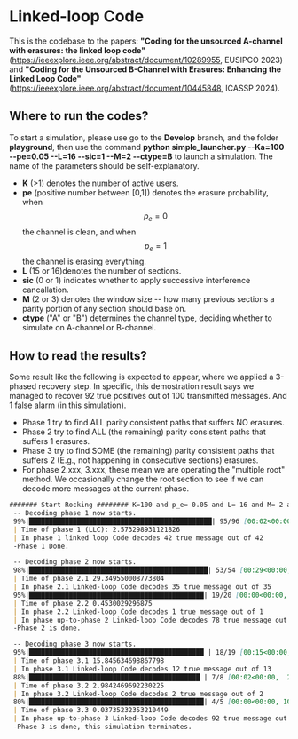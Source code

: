 # Linked-loop Code

This is the codebase to the papers: **"Coding for the unsourced A-channel with erasures: the linked loop code"** (https://ieeexplore.ieee.org/abstract/document/10289955, EUSIPCO 2023) and **"Coding for the Unsourced B-Channel with Erasures: Enhancing the Linked Loop Code"** (https://ieeexplore.ieee.org/abstract/document/10445848, ICASSP 2024). 

## Where to run the codes?
To start a simulation, please use go to the **Develop** branch, and the folder **playground**, then use the command **python simple_launcher.py --Ka=100 --pe=0.05 --L=16 --sic=1 --M=2 --ctype=B** to launch a simulation. The name of the parameters should be self-explanatory.
* **K** (>1) denotes the number of active users.
* **pe** (positive number between [0,1]) denotes the erasure probability, when $$p_e=0$$ the channel is clean, and when $$p_e=1$$ the channel is erasing everything.
* **L** (15 or 16)denotes the number of sections.
* **sic** (0 or 1) indicates whether to apply successive interference cancallation.
* **M** (2 or 3) denotes the window size -- how many previous sections a parity portion of any section should base on.
* **ctype** ("A" or "B") determines the channel type, deciding whether to simulate on A-channel or B-channel. 

## How to read the results? 
Some result like the following is expected to appear, where we applied a 3-phased recovery step. 
In specific, this demostration result says we managed to recover 92 true positives out of 100 transmitted messages. And 1 false alarm (in this simulation). 
* Phase 1 try to find ALL parity consistent paths that suffers NO erasures. 
* Phase 2 try to find ALL (the remaining) parity consistent paths that suffers 1 erasures.
* Phase 3 try to find SOME (the remaining) parity consistent paths that suffers 2 (E.g., not happening in consecutive sections) erasures.
* For phase 2.xxx, 3.xxx, these mean we are operating the "multiple root" method. We occasionally change the root section to see if we can decode more messages at the current phase. 

```md
####### Start Rocking ######## K=100 and p_e= 0.05 and L= 16 and M= 2 and ctype: B
 -- Decoding phase 1 now starts.
 99%|██████████████████████████████████████████████| 95/96 [00:02<00:00, 37.04it/s]
 | Time of phase 1 (LLC): 2.573298931121826
 | In phase 1 linked loop Code decodes 42 true message out of 42
 -Phase 1 Done.

 -- Decoding phase 2 now starts.
 98%|█████████████████████████████████████████████| 53/54 [00:29<00:00,  1.81it/s]
 | Time of phase 2.1 29.349550008773804
 | In phase 2.1 Linked-loop Code decodes 35 true message out of 35
 95%|████████████████████████████████████████████| 19/20 [00:00<00:00, 42.04it/s]
 | Time of phase 2.2 0.4530029296875
 | In phase 2.2 Linked-loop Code decodes 1 true message out of 1
 | In phase up-to-phase 2 Linked-loop Code decodes 78 true message out of 78
 -Phase 2 is done. 

 -- Decoding phase 3 now starts.
 95%|████████████████████████████████████████████ | 18/19 [00:15<00:00,  1.14it/s]
 | Time of phase 3.1 15.845634698867798
 | In phase 3.1 Linked-loop Code decodes 12 true message out of 13
 88%|███████████████████████████████████████████ | 7/8 [00:02<00:00,  2.35it/s]
 | Time of phase 3.2 2.9842469692230225
 | In phase 3.2 Linked-loop Code decodes 2 true message out of 2
 80%|████████████████████████████████████████████| 4/5 [00:00<00:00, 109.37it/s]
 | Time of phase 3.3 0.03735232353210449
 | In phase up-to-phase 3 Linked-loop Code decodes 92 true message out of 93
 -Phase 3 is done, this simulation terminates.
```
